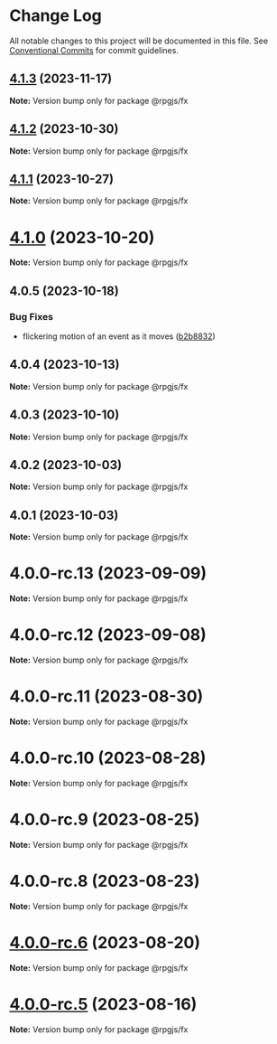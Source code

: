# Change Log

All notable changes to this project will be documented in this file.
See [Conventional Commits](https://conventionalcommits.org) for commit guidelines.

## [4.1.3](https://github.com/RSamaium/RPG-JS/compare/v4.1.2...v4.1.3) (2023-11-17)

**Note:** Version bump only for package @rpgjs/fx





## [4.1.2](https://github.com/RSamaium/RPG-JS/compare/v4.1.1...v4.1.2) (2023-10-30)

**Note:** Version bump only for package @rpgjs/fx





## [4.1.1](https://github.com/RSamaium/RPG-JS/compare/v4.1.0...v4.1.1) (2023-10-27)

**Note:** Version bump only for package @rpgjs/fx





# [4.1.0](https://github.com/RSamaium/RPG-JS/compare/v4.0.5...v4.1.0) (2023-10-20)

**Note:** Version bump only for package @rpgjs/fx





## 4.0.5 (2023-10-18)


### Bug Fixes

* flickering motion of an event as it moves ([b2b8832](https://github.com/RSamaium/RPG-JS/commit/b2b8832a1582933afb64c698f40d1b0e72021780))





## 4.0.4 (2023-10-13)

**Note:** Version bump only for package @rpgjs/fx





## 4.0.3 (2023-10-10)

**Note:** Version bump only for package @rpgjs/fx





## 4.0.2 (2023-10-03)

**Note:** Version bump only for package @rpgjs/fx





## 4.0.1 (2023-10-03)

**Note:** Version bump only for package @rpgjs/fx





# 4.0.0-rc.13 (2023-09-09)

**Note:** Version bump only for package @rpgjs/fx





# 4.0.0-rc.12 (2023-09-08)

**Note:** Version bump only for package @rpgjs/fx





# 4.0.0-rc.11 (2023-08-30)

**Note:** Version bump only for package @rpgjs/fx





# 4.0.0-rc.10 (2023-08-28)

**Note:** Version bump only for package @rpgjs/fx





# 4.0.0-rc.9 (2023-08-25)

**Note:** Version bump only for package @rpgjs/fx





# 4.0.0-rc.8 (2023-08-23)

**Note:** Version bump only for package @rpgjs/fx





# [4.0.0-rc.6](https://github.com/RSamaium/RPG-JS/compare/v4.0.0-rc.5...v4.0.0-rc.6) (2023-08-20)

**Note:** Version bump only for package @rpgjs/fx





# [4.0.0-rc.5](https://github.com/RSamaium/RPG-JS/compare/v4.0.0-rc.4...v4.0.0-rc.5) (2023-08-16)

**Note:** Version bump only for package @rpgjs/fx

